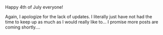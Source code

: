 Happy 4th of July everyone!

Again, I apologize for the lack of updates. I literally just have not had the time to keep up as much as I would really like to… I promise more posts are coming shortly….